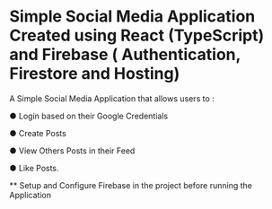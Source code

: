 # Simple Social Media Application Created using React (TypeScript) and Firebase ( Authentication, Firestore and Hosting)

A Simple Social Media Application that allows users to :

● Login based on their Google Credentials 

● Create Posts 

● View Others Posts in their Feed 

● Like Posts.

** Setup and Configure Firebase in the project before running the Application


